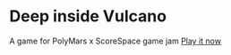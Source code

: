 # Deep inside Vulcano
A game for PolyMars x ScoreSpace game jam
[Play it now](https://infinitecoder.itch.io/deep-inside-vulcano)
